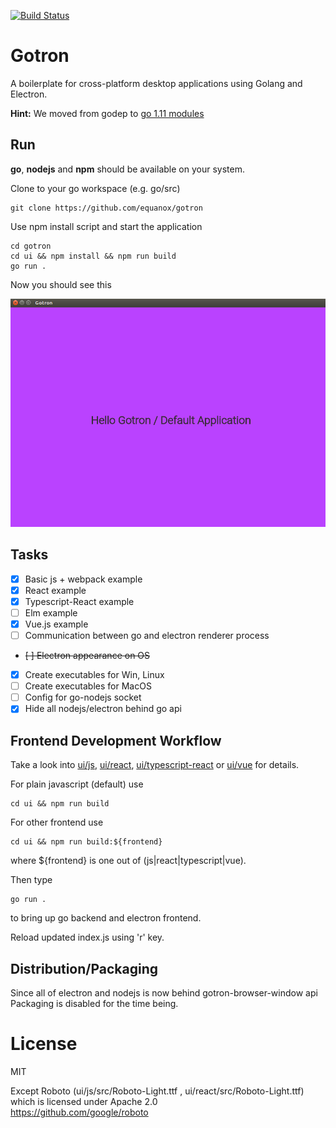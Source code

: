 [![Build Status](https://travis-ci.org/Equanox/gotron.svg?branch=master)](https://travis-ci.org/Equanox/gotron)

# Gotron
A boilerplate for cross-platform desktop applications using Golang and Electron.

**Hint:** We moved from godep to [go 1.11 modules](https://github.com/golang/go/wiki/Modules)

## Run
**go**, **nodejs** and **npm** should be available on your system.  

Clone to your go workspace (e.g. go/src)

    git clone https://github.com/equanox/gotron

Use npm install script and start the application
```
cd gotron
cd ui && npm install && npm run build
go run .
```
Now you should see this

![Hello Gotron](https://raw.githubusercontent.com/equanox/gotron/master/doc/hello_gotron.png)


## Tasks
- [x] Basic js + webpack example
- [x] React example
- [x] Typescript-React example
- [ ] Elm example
- [x] Vue.js example
- [ ] Communication between go and electron renderer process
- <del>[ ] Electron appearance on OS</del>
- [X] Create executables for Win, Linux
- [ ] Create executables for MacOS
- [ ] Config for go-nodejs socket
- [X] Hide all nodejs/electron behind go api

## Frontend Development Workflow
Take a look into [ui/js](https://github.com/Equanox/gotron/tree/master/ui/js), [ui/react](https://github.com/Equanox/gotron/tree/master/ui/react),
[ui/typescript-react](https://github.com/Equanox/gotron/tree/master/ui/typescript) or [ui/vue](https://github.com/Equanox/gotron/tree/master/ui/vue) for details.

For plain javascript (default) use

    cd ui && npm run build  

For other frontend use

    cd ui && npm run build:${frontend}

where ${frontend} is one out of (js|react|typescript|vue).

Then type

    go run .

to bring up go backend and electron frontend.

Reload updated index.js using 'r' key.

## Distribution/Packaging

Since all of electron and nodejs is now behind gotron-browser-window api Packaging is disabled for the time being.

# License
MIT  

Except Roboto (ui/js/src/Roboto-Light.ttf , ui/react/src/Roboto-Light.ttf) which is licensed under Apache 2.0   
https://github.com/google/roboto

